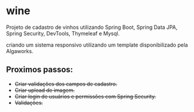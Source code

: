 # wine
Projeto de cadastro de vinhos utilizando Spring Boot, Spring Data JPA, Spring Security, DevTools, Thymeleaf e Mysql.

criando um sistema responsivo utilizando um template disponibilizado pela Algaworks.

## Proximos passos:
- ~~Criar validações dos campos de cadastro.~~
- ~~Criar upload de imagem.~~
- ~~Criar login de usuários e permissões com Spring Security.~~
- ~~Validações.~~
